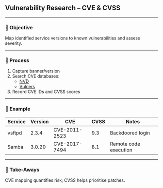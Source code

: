 ## Vulnerability Research – CVE & CVSS

---

### 🎯 Objective
Map identified service versions to known vulnerabilities and assess severity.

---

### 🧪 Process
1. Capture banner/version
2. Search CVE databases:
   * [NVD](https://nvd.nist.gov/)
   * [Vulners](https://vulners.com/)
3. Record CVE IDs and CVSS scores

---

### 📌 Example
| Service | Version | CVE          | CVSS  | Notes                   |
|---------|---------|--------------|-------|-------------------------|
| vsftpd  | 2.3.4   | CVE-2011-2523| 9.3   | Backdoored login        |
| Samba   | 3.0.20  | CVE-2017-7494| 8.1   | Remote code execution   |

---

### 📌 Take-Aways
CVE mapping quantifies risk; CVSS helps prioritise patches.
